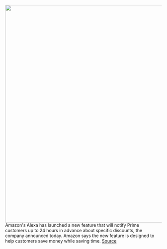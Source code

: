 <img src='https://cdn.vox-cdn.com/thumbor/WDV8dqAAMnI1jwgaEQ_MaW7joeo=/0x0:2040x1360/1200x800/filters:focal(857x517:1183x843)/cdn.vox-cdn.com/uploads/chorus_image/image/70695212/dseifert_191123_3810_0012.0.jpg' width='700px' /><br/>
Amazon's Alexa has launched a new feature that will notify Prime customers up to 24 hours in advance about specific discounts, the company announced today. Amazon says the new feature is designed to help customers save money while saving time.
<a href='https://www.theverge.com/2022/3/31/23005049/amazon-alexa-upcoming-deal-recommendations-feature'> Source <a/>